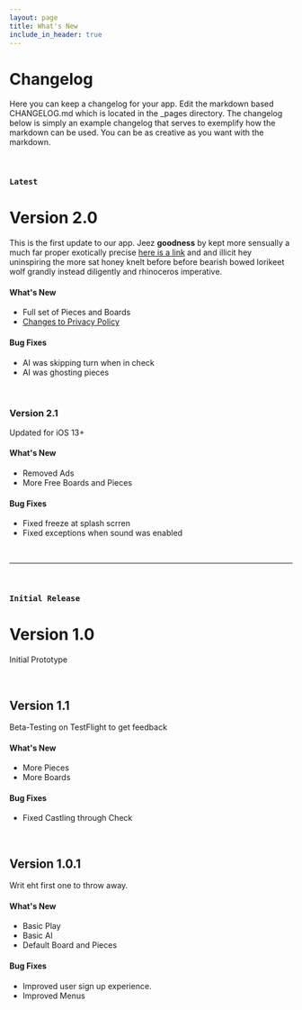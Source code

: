 ```yaml
---
layout: page
title: What's New
include_in_header: true
---
```


# Changelog
Here you can keep a changelog for your app. Edit the markdown based CHANGELOG.md which is located in the _pages directory. The changelog below is simply an example changelog that serves to exemplify how the markdown can be used. You can be as creative as you want with the markdown.

<br>

### `Latest`
# **Version 2.0**
This is the first update to our app. Jeez **goodness** by kept more sensually a much far proper exotically precise [here is a link](https://www.google.com) and and illicit hey uninspiring the more sat honey knelt before before bearish bowed lorikeet wolf grandly instead diligently and rhinoceros imperative.

#### What's New
- Full set of Pieces and Boards
- [Changes to Privacy Policy](/privacypolicy)

#### Bug Fixes
- AI was skipping turn when in check
- AI was ghosting pieces

<br>

### **Version 2.1**
Updated for iOS 13+

#### What's New
- Removed Ads
- More Free Boards and Pieces

#### Bug Fixes
- Fixed freeze at splash scrren
- Fixed exceptions when sound was enabled

<br>

________
<br>

### `Initial Release`
# **Version 1.0**
Initial Prototype

<br>

## **Version 1.1**
Beta-Testing on TestFlight to get feedback

#### What's New
- More Pieces
- More Boards

#### Bug Fixes
- Fixed Castling through Check

<br>

## Version 1.0.1
Writ eht first one to throw away.

#### What's New
- Basic Play
- Basic AI
- Default Board and Pieces

#### Bug Fixes
- Improved user sign up experience.
- Improved Menus

<br>
